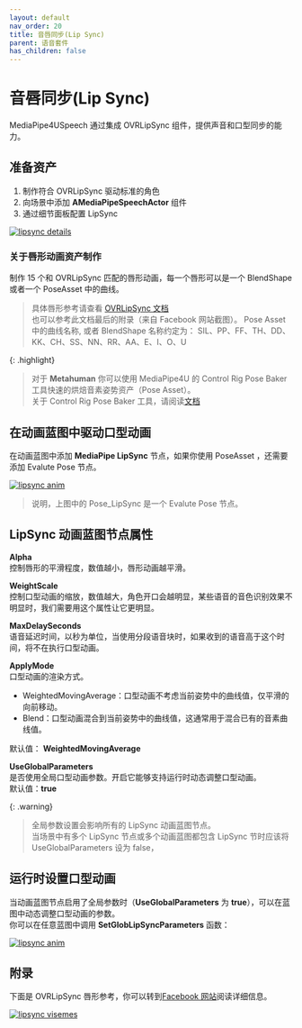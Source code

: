 ```yaml
---
layout: default
nav_order: 20
title: 音唇同步(Lip Sync)
parent: 语音套件
has_children: false
---
```


# 音唇同步(Lip Sync)

MediaPipe4USpeech 通过集成 OVRLipSync 组件，提供声音和口型同步的能力。   

## 准备资产

1. 制作符合 OVRLipSync 驱动标准的角色   
1. 向场景中添加 **AMediaPipeSpeechActor** 组件
1. 通过细节面板配置 LipSync   

[![lipsync details](./images/lip_sync_details.jpg "lipsync details")](./images/lip_sync_details.jpg)

### 关于唇形动画资产制作   

制作 15 个和 OVRLipSync 匹配的唇形动画，每一个唇形可以是一个 BlendShape 或者一个 PoseAsset 中的曲线。   
> 具体唇形参考请查看 [OVRLipSync 文档](https://developer.oculus.com/documentation/unity/audio-ovrlipsync-viseme-reference)   
> 也可以参考此文档最后的附录（来自 Facebook 网站截图）。
> Pose Asset 中的曲线名称, 或者 BlendShape 名称约定为： SIL、PP、FF、TH、DD、KK、CH、SS、NN、RR、AA、E、I、O、U   


{: .highlight}
> 对于 **Metahuman** 你可以使用 MediaPipe4U 的 Control Rig Pose Baker 工具快速的烘焙音素姿势资产（Pose Asset）。   
> 关于 Control Rig Pose Baker 工具，请阅读[文档](../ue_tools/control_rig_pose_baker.md)


## 在动画蓝图中驱动口型动画

在动画蓝图中添加 **MediaPipe LipSync** 节点，如果你使用 PoseAsset ，还需要添加 Evalute Pose 节点。

[![lipsync anim](./images/lip_sync_anim_blueprint.jpg "lipsync anim")](./images/lip_sync_anim_blueprint.jpg)

> 说明，上图中的 Pose_LipSync 是一个 Evalute Pose 节点。


## LipSync 动画蓝图节点属性

**Alpha**   
控制唇形的平滑程度，数值越小，唇形动画越平滑。

**WeightScale**   
控制口型动画的缩放，数值越大，角色开口会越明显，某些语音的音色识别效果不明显时，我们需要用这个属性让它更明显。

**MaxDelaySeconds**   
语音延迟时间，以秒为单位，当使用分段语音块时，如果收到的语音高于这个时间，将不在执行口型动画。

**ApplyMode**   
口型动画的渲染方式。
- WeightedMovingAverage：口型动画不考虑当前姿势中的曲线值，仅平滑的向前移动。
- Blend：口型动画混合到当前姿势中的曲线值，这通常用于混合已有的音素曲线值。   

默认值： **WeightedMovingAverage**   

**UseGlobalParameters**   
是否使用全局口型动画参数。开启它能够支持运行时动态调整口型动画。   
默认值：**true**

{: .warning}
> 全局参数设置会影响所有的 LipSync 动画蓝图节点。   
> 当场景中有多个 LipSync 节点或多个动画蓝图都包含 LipSync 节时应该将 UseGlobalParameters 设为 false，

## 运行时设置口型动画

当动画蓝图节点启用了全局参数时（**UseGlobalParameters** 为 **true**），可以在蓝图中动态调整口型动画的参数。   
你可以在任意蓝图中调用 **SetGlobLipSyncParameters** 函数：

[![lipsync anim](./images/lip_sync_set_global_params.jpg "lipsync anim")](./images/lip_sync_set_global_params.jpg)

## 附录

下面是 OVRLipSync 唇形参考，你可以转到[Facebook 网站](https://developer.oculus.com/documentation/unity/audio-ovrlipsync-viseme-reference)阅读详细信息。

[![lipsync visemes](./images/lip_sync_visemes.jpg "lipsync visemes")](./images/lip_sync_visemes.jpg)